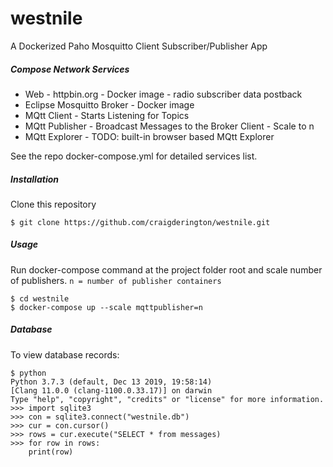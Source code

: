 # westnile
 A Dockerized Paho Mosquitto Client Subscriber/Publisher App


##### Compose Network Services

* Web - httpbin.org - Docker image - radio subscriber data postback
* Eclipse Mosquitto Broker - Docker image
* MQtt Client - Starts Listening for Topics
* MQtt Publisher - Broadcast Messages to the Broker Client - Scale to n
* MQtt Explorer - TODO: built-in browser based MQtt Explorer

See the repo docker-compose.yml for detailed services list.

##### Installation

Clone this repository

```
$ git clone https://github.com/craigderington/westnile.git
```

##### Usage

Run docker-compose command at the project folder root and scale number of publishers.
```n = number of publisher containers```

```
$ cd westnile
$ docker-compose up --scale mqttpublisher=n
```

##### Database

To view database records:

```
$ python
Python 3.7.3 (default, Dec 13 2019, 19:58:14) 
[Clang 11.0.0 (clang-1100.0.33.17)] on darwin
Type "help", "copyright", "credits" or "license" for more information.
>>> import sqlite3
>>> con = sqlite3.connect("westnile.db")
>>> cur = con.cursor()
>>> rows = cur.execute("SELECT * from messages)
>>> for row in rows:
    print(row)
```






